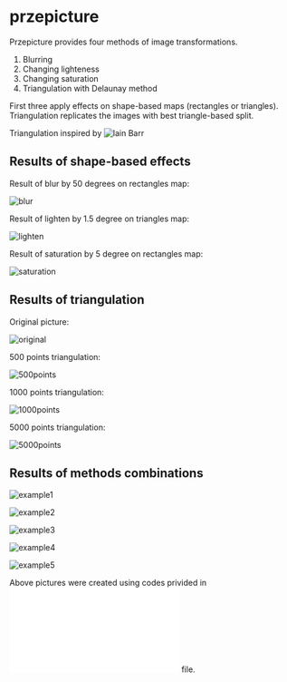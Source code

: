 # przepicture
Przepicture provides four methods of image transformations.


1. Blurring
2. Changing lighteness
3. Changing saturation
4. Triangulation with Delaunay method


First three apply effects on shape-based maps (rectangles or triangles). Triangulation replicates the images with best triangle-based split.


Triangulation inspired by
![Iain Barr](https://github.com/ijmbarr)


## Results of shape-based effects
Result of blur by 50 degrees on rectangles map:

![blur](output/pexels-rodrigo-souza-2531608_blur.jpg?raw=true)

Result of lighten by 1.5 degree on triangles map:

![lighten](output/pexels-eberhard-grossgasteiger-844297_lighten.jpg?raw=true)

Result of saturation by 5 degree on rectangles map:

![saturation](output/pexels-simon-berger-1323550_saturate.jpg?raw=true)


## Results of triangulation

Original picture:

![original](input/pexels-caio-56733.jpg?raw=true)


500 points triangulation:

![500points](output/pexels-caio-56733_triangulated_500.jpg?raw=true)


1000 points triangulation:

![1000points](output/pexels-caio-56733_triangulated_1000.jpg?raw=true)


5000 points triangulation:

![5000points](output/pexels-caio-56733_triangulated_5000.jpg?raw=true)


## Results of methods combinations
![example1](output/pexels-simon-berger-1323550_example1.jpg?raw=true)

![example2](output/pexels-eberhard-grossgasteiger-844297_example2.jpg?raw=true)

![example3](output/pexels-simon-berger-1323550_example3.jpg?raw=true)

![example4](output/pexels-michael-block-3225517_example4.jpg?raw=true)

![example5](output/pexels-caio-56733_example5.jpg?raw=true)


Above pictures were created using codes privided in ![example.py](example.py?raw=true) file.




